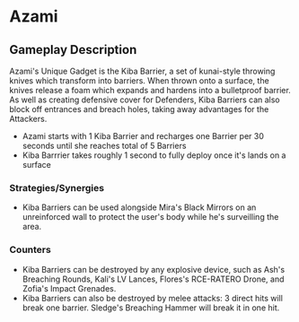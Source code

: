 # Azami

## Gameplay Description

Azami's Unique Gadget is the Kiba Barrier, a set of kunai-style throwing knives which transform into barriers. When thrown onto a surface, the knives release a foam which expands and hardens into a bulletproof barrier. As well as creating defensive cover for Defenders, Kiba Barriers can also block off entrances and breach holes, taking away advantages for the Attackers.

- Azami starts with 1 Kiba Barrier and recharges one Barrier per 30 seconds until she reaches total of 5 Barriers
- Kiba Barrrier takes roughly 1 second to fully deploy once it's lands on a surface

### Strategies/Synergies

- Kiba Barriers can be used alongside Mira's Black Mirrors on an unreinforced wall to protect the user's body while he's surveilling the area.

### Counters

- Kiba Barriers can be destroyed by any explosive device, such as Ash's Breaching Rounds, Kali's LV Lances, Flores's RCE-RATERO Drone, and Zofia's Impact Grenades.
- Kiba Barriers can also be destroyed by melee attacks: 3 direct hits will break one barrier. Sledge's Breaching Hammer will break it in one hit.
